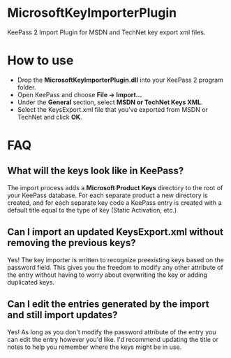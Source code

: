 MicrosoftKeyImporterPlugin
==========================

KeePass 2 Import Plugin for MSDN and TechNet key export xml files.

# How to use
* Drop the __MicrosoftKeyImporterPlugin.dll__ into your KeePass 2 program folder.
* Open KeePass and choose __File -> Import...__
* Under the __General__ section, select __MSDN or TechNet Keys XML__.
* Select the KeysExport.xml file that you've exported from MSDN or TechNet and click __OK__.

# FAQ

## What will the keys look like in KeePass?
The import process adds a __Microsoft Product Keys__ directory to the root of your KeePass database. For each separate product a new directory is created, and for each separate key code a KeePass entry is created with a default title equal to the type of key (Static Activation, etc.)

## Can I import an updated KeysExport.xml without removing the previous keys?
Yes! The key importer is written to recognize preexisting keys based on the password field. This gives you the freedom to modify any other attribute of the entry without having to worry about overwriting the key or adding duplicated keys.

## Can I edit the entries generated by the import and still import updates?
Yes! As long as you don't modify the password attribute of the entry you can edit the entry however you'd like. I'd recommend updating the title or notes to help you remember where the keys might be in use.
